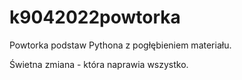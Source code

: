 # k9042022powtorka

Powtorka podstaw Pythona z pogłębieniem materiału.

Świetna zmiana - która naprawia wszystko. 